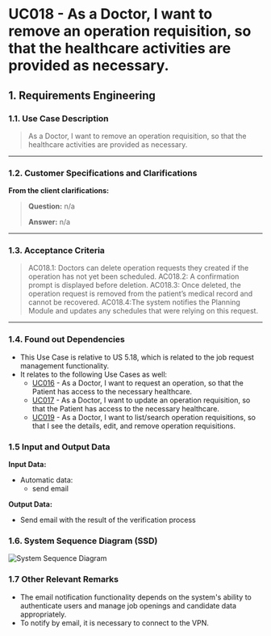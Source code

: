 # UC018 - As a Doctor, I want to remove an operation requisition, so that the healthcare activities are provided as necessary.


## 1. Requirements Engineering

### 1.1. Use Case Description

> As a Doctor, I want to remove an operation requisition, so that the healthcare activities are provided as necessary.

---

### 1.2. Customer Specifications and Clarifications

**From the client clarifications:**

> **Question:** n/a
> 
> **Answer:** n/a

---

### 1.3. Acceptance Criteria

> AC018.1: Doctors can delete operation requests they created if the operation has not yet been scheduled.
> AC018.2: A confirmation prompt is displayed before deletion.
> AC018.3: Once deleted, the operation request is removed from the patient’s medical record and cannot be recovered.
> AC018.4:The system notifies the Planning Module and updates any schedules that were relying on this request.

---

### 1.4. Found out Dependencies

* This Use Case is relative to US 5.18, which is related to the job request management functionality.
* It relates to the following Use Cases as well:
  - [UC016](../../UC016/README.md) - As a Doctor, I want to request an operation, so that the Patient has access to the necessary healthcare.
  - [UC017](../../UC017/README.md) - As a Doctor, I want to update an operation requisition, so that the Patient has access to the necessary healthcare.
  - [UC019](../../UC019/README.md) -  As a Doctor, I want to list/search operation requisitions, so that I see the details, edit, and remove operation requisitions.


### 1.5 Input and Output Data

**Input Data:**

- Automatic data:
	- send email

**Output Data:**
- Send email with the result of the verification process

### 1.6. System Sequence Diagram (SSD)

![System Sequence Diagram](svg/uc001-system-sequence-diagram.svg)

### 1.7 Other Relevant Remarks

- The email notification functionality depends on the system's ability to authenticate users and manage job openings and candidate data appropriately.
- To notify by email, it is necessary to connect to the VPN.